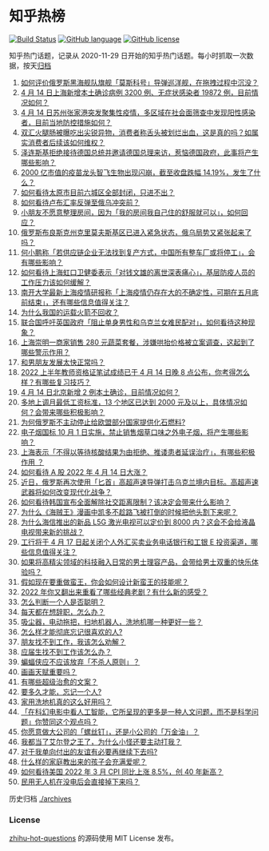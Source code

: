 # 知乎热榜
[![Build Status](https://github.com/ToWeLong/zhihu-hot-questions/workflows/CI/badge.svg)](https://github.com/ToWeLong/zhihu-hot-questions/actions)
[![GitHub language](https://img.shields.io/badge/language-golang-orange.svg)](https://golang.org/)
[![GitHub license](https://img.shields.io/github/license/ToWeLong/zhihu-hot-questions)](https://github.com/ToWeLong/zhihu-hot-questions/blob/main/LICENSE)

知乎热门话题，记录从 2020-11-29 日开始的知乎热门话题。每小时抓取一次数据，按天[归档](./archives)

<!-- BEGIN -->

1. [如何评价俄罗斯黑海舰队旗舰「莫斯科号」导弹巡洋舰，在拖拽过程中沉没？](https://www.zhihu.com/question/528028399)
1. [4 月 14 日上海新增本土确诊病例 3200 例、无症状感染者 19872 例，目前情况如何？](https://www.zhihu.com/question/528032763)
1. [4 月 14 日苏州张家港突发聚集性疫情，多区域在社会面筛查中发现阳性感染者，目前当地防控措施如何？](https://www.zhihu.com/question/527928834)
1. [双汇火腿肠被曝吃出尖锐异物，消费者称舌头被划烂出血，这是真的吗？如属实消费者后续该如何维权？](https://www.zhihu.com/question/527963398)
1. [泽连斯基拒绝接待德国总统并邀请德国总理来访，惹恼德国政府，此事将产生哪些影响？](https://www.zhihu.com/question/527898719)
1. [2000 亿市值的疫苗龙头智飞生物出现闪崩，截至收盘跌幅 14.19%，发生了什么？](https://www.zhihu.com/question/527877206)
1. [如何看待太原市目前六城区全部封闭，只进不出？](https://www.zhihu.com/question/526335871)
1. [如何看待卢布汇率反弹至俄乌冲突前？](https://www.zhihu.com/question/527177880)
1. [小朋友不愿意整理房间，因为「我的房间我自己住的舒服就可以」，如何回应？](https://www.zhihu.com/question/527764298)
1. [俄罗斯布良斯克州克里莫夫斯基区已进入紧急状态，俄乌局势又紧张起来了吗？](https://www.zhihu.com/question/528038468)
1. [何小鹏称「若供应链企业无法找到复产方式，中国所有整车厂或将停工」，会有哪些影响？](https://www.zhihu.com/question/527966984)
1. [如何看待上海虹口卫健委表示「对钱文雄的离世深表痛心」，基层防疫人员的工作压力该如何缓解？](https://www.zhihu.com/question/527923566)
1. [南开大学最新上海疫情研报称「上海疫情仍存在大的不确定性，可期在五月底前结束」，还有哪些信息值得关注？](https://www.zhihu.com/question/527907670)
1. [为什么我国的运载火箭不回收？](https://www.zhihu.com/question/524859652)
1. [联合国呼吁英国政府「阻止单身男性和乌克兰女难民配对」，如何看待这种现象？](https://www.zhihu.com/question/527876641)
1. [上海崇明一商家销售 280 元蔬菜套餐，涉嫌哄抬价格被立案调查，这起到了哪些警示作用？](https://www.zhihu.com/question/527889437)
1. [和男朋友发展太快正常吗？](https://www.zhihu.com/question/521986178)
1. [2022 上半年教师资格证笔试成绩已于 4 月 14 日晚 8 点公布，你考得怎么样？有哪些复习技巧？](https://www.zhihu.com/question/527952721)
1. [4 月 14 日北京新增 2 例本土确诊，目前情况如何？](https://www.zhihu.com/question/527912744)
1. [多地上调月最低工资标准，13 个地区已达到 2000 元及以上，具体情况如何？会带来哪些积极影响？](https://www.zhihu.com/question/527834881)
1. [为何俄罗斯不主动停止给欧盟部分国家提供化石燃料?](https://www.zhihu.com/question/524352185)
1. [电子烟国标 10 月 1 日实施，禁止销售烟草口味之外电子烟，将产生哪些影响？](https://www.zhihu.com/question/527643804)
1. [上海表示「不得以等待核酸结果为由拒绝、推诿患者延误治疗」，有哪些积极作用 ？](https://www.zhihu.com/question/528057992)
1. [如何看待 A 股 2022 年 4 月 14 日大涨？](https://www.zhihu.com/question/527773559)
1. [近日，俄罗斯再次使用「匕首」高超声速导弹打击乌克兰境内目标。高超声速武器将如何改变现代化战争？](https://www.zhihu.com/question/527652288)
1. [如何看待韩国宣布全面解除社交距离限制？该决定会带来什么影响？](https://www.zhihu.com/question/528050653)
1. [为什么《海贼王》漫画中凯多不趁路飞被打倒的时候把他头割下来呢？](https://www.zhihu.com/question/527251796)
1. [为什么海信推出的新品 L5G 激光电视可以定价到 8000 内？这会不会给液晶电视带来新的挑战？](https://www.zhihu.com/question/527932801)
1. [工行将于 4 月 17 日起关闭个人外汇买卖业务电话银行和工银 E 投资渠道，哪些信息值得关注？](https://www.zhihu.com/question/527760465)
1. [如果将高精尖领域的科技融入日常的男士理容产品，会带给男士双重的快乐体验吗？](https://www.zhihu.com/question/527849343)
1. [假如现在要重做蛮王，你会如何设计新蛮王的技能呢？](https://www.zhihu.com/question/353510152)
1. [2022 年你又翻出来重看了哪些经典老剧？有什么新的感受？](https://www.zhihu.com/question/527668270)
1. [怎么判断一个人是否聪明？](https://www.zhihu.com/question/20170871)
1. [每天都在想辞职，怎么办？](https://www.zhihu.com/question/527451007)
1. [吸尘器，电动拖把，扫地机器人，洗地机哪一种更好一些？](https://www.zhihu.com/question/351722013)
1. [怎么样才能彻底忘记很喜欢的人?](https://www.zhihu.com/question/528037671)
1. [朋友找不到工作，我该怎么劝解？](https://www.zhihu.com/question/527383985)
1. [应届生找不到工作该怎么办？](https://www.zhihu.com/question/527605711)
1. [蝙蝠侠应不应该放弃「不杀人原则」？](https://www.zhihu.com/question/521757066)
1. [画画天赋重要吗？](https://www.zhihu.com/question/527164153)
1. [有哪些超级治愈的文案？](https://www.zhihu.com/question/516543169)
1. [要多久才能，忘记一个人?](https://www.zhihu.com/question/526068723)
1. [家用洗地机真的这么好用吗？](https://www.zhihu.com/question/410535439)
1. [「在科幻电影中看人工智能，它所呈现的更多是一种人文问题，而不是科学问题」你赞同这个观点吗？](https://www.zhihu.com/question/525490689)
1. [你愿意做大公司的「螺丝钉」，还是小公司的「万金油」？](https://www.zhihu.com/question/520356875)
1. [我都当了艾尔登之王了，为什么小怪还要主动打我？](https://www.zhihu.com/question/521600916)
1. [对于我单向付出的友谊有必要再继续下去吗?](https://www.zhihu.com/question/522734035)
1. [什么样的家庭教出来的孩子会充满爱呢？](https://www.zhihu.com/question/526397259)
1. [如何看待美国 2022 年 3 月 CPI 同比上涨 8.5%，创 40 年新高？](https://www.zhihu.com/question/527548127)
1. [民用无人机在没电后会直接掉下来吗？](https://www.zhihu.com/question/527343399)

<!-- END -->

历史归档 [./archives](./archives)


### License
[zhihu-hot-questions](https://github.com/towelong/zhihu-hot-questions) 的源码使用 MIT License 发布。